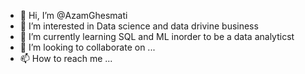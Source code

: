 - 👋 Hi, I’m @AzamGhesmati
- 👀 I’m interested in Data science and data drivine business
- 🌱 I’m currently learning SQL and ML inorder to be a data analyticst 
- 💞️ I’m looking to collaborate on ...
- 📫 How to reach me ...

<!---
AzamGhesmati/AzamGhesmati is a ✨ special ✨ repository because its `README.md` (this file) appears on your GitHub profile.
You can click the Preview link to take a look at your changes.
--->
